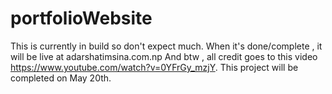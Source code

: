# portfolioWebsite
This is currently in build so don't expect much.
When it's done/complete , it will be live at adarshatimsina.com.np
And btw , all credit goes to this video https://www.youtube.com/watch?v=0YFrGy_mzjY.
This project will be completed on May 20th.
